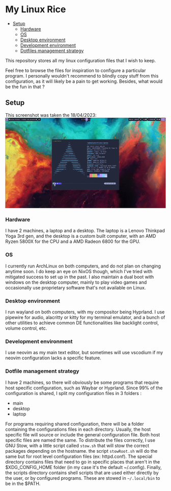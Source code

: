 # My Linux Rice

<!--toc:start-->

- [Setup](#setup)
  - [Hardware](#hardware)
  - [OS](#os)
  - [Desktop environment](#desktop-environment)
  - [Development environment](#development-environment)
  - [Dotfiles management strategy](#dotfile-management-strategy)
  <!--toc:end-->

This repository stores all my linux configuration files that I wish to keep.

Feel free to browse the files for inspiration to configure a particular program.
I personally wouldn't recommend to blindly copy stuff from this configuration,
as it will likely be a pain to get working. Besides, what would be the fun in
that ?

## Setup

This screenshot was taken the 18/04/2023:
![](./doc/2023-04-18-17-37-54.png)

### Hardware

I have 2 machines, a laptop and a desktop. The laptop is a Lenovo Thinkpad Yoga
3rd gen, and the desktop is a custom built computer, with an AMD Ryzen 5800X for the
CPU and a AMD Radeon 6800 for the GPU.

### OS

I currently run ArchLinux on both computers, and do not plan on changing anytime
soon. I do keep an eye on NixOS though, which I've tried with mitigated success
to set up in the past.
I also maintain a dual boot with windows on the desktop computer, mainly to play
video games and occasionally use proprietary software that's not available on
Linux.

### Desktop environment

I run wayland on both computers, with my compositor being Hyprland. I use
pipewire for audio, alacritty or kitty for my terminal emulator, and a bunch of
other utilities to achieve common DE functionalities like backlight control,
volume control, etc.

### Development environment

I use neovim as my main text editor, but sometimes will use vscodium if my neovim
configuration lacks a specific feature.

### Dotfile management strategy

I have 2 machines, so there will obviously be some programs that require host
specific configuration, such as Waybar or Hyprland. Since 99% of the
configuration is shared, I split my configuration files in 3 folders :

- main
- desktop
- laptop

For programs requiring shared configuration, there will be a folder containing
the configurations files in each directory. Usually, the host specific file will
source or include the general configuration file. Both host specific files are
named the same. To distribute the files correctly, I use GNU Stow, with a little
script called `stow.sh` that will stow the correct packages depending on the
hostname. the script `stowRoot.sh` will do the same but for root level
configuration files (ex: httpd.conf). The special directory contains files that
need to go in specific places that aren't in the $XDG_CONFIG_HOME folder (in my
case it's the default ~/.config). Finally, the scripts directory contains shell
scripts that are used either directly by the user, or by configured programs.
These are stowed in `~/.local/bin` to be in the $PATH.
